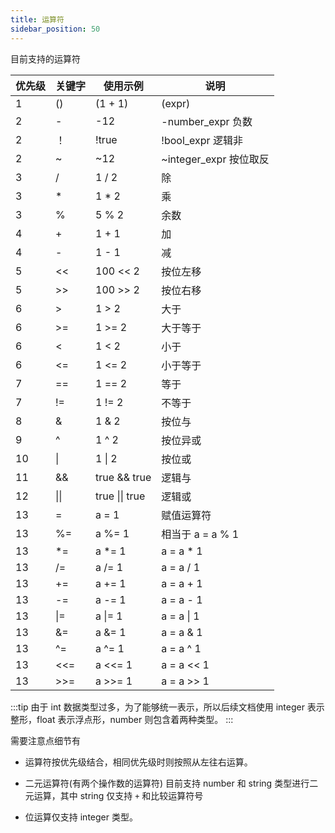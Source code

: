 ```yaml
---
title: 运算符
sidebar_position: 50
---
```


目前支持的运算符

| 优先级 | 关键字 | 使用示例       | 说明                   |
| ------ | ------ | -------------- | ---------------------- |
| 1      | ()     | (1 + 1)        | (expr)                 |
| 2      | -      | -12            | -number_expr 负数      |
| 2      | ！     | !true          | !bool_expr 逻辑非      |
| 2      | ~      | ~12            | ~integer_expr 按位取反 |
| 3      | /      | 1 / 2          | 除                     |
| 3      | \*     | 1 \* 2         | 乘                     |
| 3      | %      | 5 % 2          | 余数                   |
| 4      | +      | 1 + 1          | 加                     |
| 4      | -      | 1 - 1          | 减                     |
| 5      | <<     | 100 << 2       | 按位左移               |
| 5      | >>     | 100 >> 2       | 按位右移               |
| 6      | >      | 1 > 2          | 大于                   |
| 6      | >=     | 1 >= 2         | 大于等于               |
| 6      | <      | 1 < 2          | 小于                   |
| 6      | <=     | 1 <= 2         | 小于等于               |
| 7      | ==     | 1 == 2         | 等于                   |
| 7      | !=     | 1 != 2         | 不等于                 |
| 8      | &      | 1 & 2          | 按位与                 |
| 9      | ^      | 1 ^ 2          | 按位异或               |
| 10     | \|     | 1 \| 2         | 按位或                 |
| 11     | &&     | true && true   | 逻辑与                 |
| 12     | \|\|   | true \|\| true | 逻辑或                 |
| 13     | =      | a = 1          | 赋值运算符             |
| 13     | %=     | a %= 1         | 相当于 a = a % 1       |
| 13     | \*=    | a \*= 1        | a = a \* 1             |
| 13     | /=     | a /= 1         | a = a / 1              |
| 13     | +=     | a += 1         | a = a + 1              |
| 13     | -=     | a -= 1         | a = a - 1              |
| 13     | \|=    | a \|= 1        | a = a \| 1             |
| 13     | &=     | a &= 1         | a = a & 1              |
| 13     | ^=     | a ^= 1         | a = a ^ 1              |
| 13     | <<=    | a <<= 1        | a = a << 1             |
| 13     | >>=    | a >>= 1        | a = a >> 1             |

:::tip
由于 int 数据类型过多，为了能够统一表示，所以后续文档使用 integer 表示整形，float 表示浮点形，number 则包含着两种类型。
:::

需要注意点细节有

- 运算符按优先级结合，相同优先级时则按照从左往右运算。

- 二元运算符(有两个操作数的运算符) 目前支持 number 和 string 类型进行二元运算，其中 string 仅支持 `+` 和比较运算符号

- 位运算仅支持 integer 类型。


